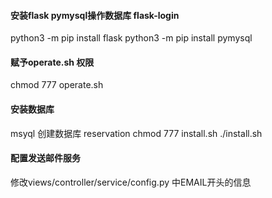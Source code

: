 #### 安装flask pymysql操作数据库 flask-login
python3 -m pip install flask
python3 -m pip install pymysql

#### 赋予operate.sh 权限
chmod 777 operate.sh

#### 安装数据库
msyql 创建数据库 reservation
chmod 777 install.sh
./install.sh

#### 配置发送邮件服务
修改views/controller/service/config.py 中EMAIL开头的信息